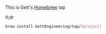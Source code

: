 This is Gett's [Homebrew](https://brew.sh) tap

tl;dr

```sh
brew install GettEngineering/tap/[project]
```
